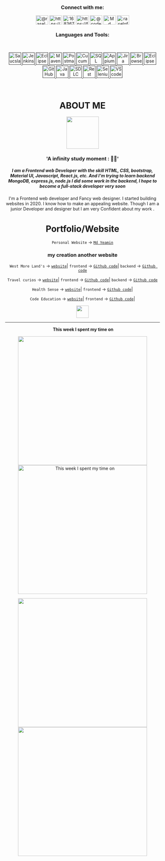 <div align="center">
<!-- <div align="center">
  
[![Typing SVG](https://readme-typing-svg.herokuapp.com?size=32&duration=4000&color=FF58C4&center=true&width=500&lines=Hi,+this+is++Yeamin...💻;But,+you+can+call+me...;JavaScript+Lover...❤;Thank+you+so+much+for...;Following+my+GitHub🥰)](https://mdyeamin.netlify.app/)

<h2 align="center">
  <a href="https://github.com/mdyeamin"><img src="https://readme-typing-svg.herokuapp.com?lines=MERN+Stack+developer+;API+developer;Frontend+developer;user+interface+(UI);user+experience+(UX);Competitive+Programmer;DS%20|%20Algorithms%20|%20OOP%20;Always%20learning%20new%20things&center=true&width=500&height=50"></a>
</h2>
</div> -->

<p align="left">
  <img alt="" style="{max-height: 0px}" src="img/header.jpg">
</p>

  
  


<br>

<!-- - 🌱 I’m currently learning **TS, react native, redux**

- 👨‍💻 All of my projects are available at [https://mdyeamin.netlify.app/](https://mdyeamin.netlify.app/)

- 📝 I regularly write articles on [https://stackoverflow.com/users/16836780/md-yeamin?tab=articles](https://stackoverflow.com/users/16836780/md-yeamin?tab=articles)

- 💬 Ask me about **react,TS,JS**

- 📄 Know about my experiences [https://drive.google.com/file/d/1VY0HU-u08JcHzFz_YsekAbUs4G3fW4Pc/view?usp=sharing](https://drive.google.com/file/d/1VY0HU-u08JcHzFz_YsekAbUs4G3fW4Pc/view?usp=sharing) -->

<h3 align="center">Connect with me:</h3>
<p align="center">
  <a href="https://twitter.com/@rasel__official" target="blank"><img align="center" src="https://raw.githubusercontent.com/rahuldkjain/github-profile-readme-generator/master/src/images/icons/Social/twitter.svg" alt="@rasel__official" height="30" width="40" /></a>
<a href="https://www.linkedin.com/in/mdyeamin05/" target="blank"><img align="center" src="https://raw.githubusercontent.com/rahuldkjain/github-profile-readme-generator/master/src/images/icons/Social/linked-in-alt.svg" alt="https://www.linkedin.com/in/mdyeamin05/" height="30" width="40" /></a>
<a href="https://stackoverflow.com/users/16836780/md-yeamin" target="blank"><img align="center" src="https://raw.githubusercontent.com/rahuldkjain/github-profile-readme-generator/master/src/images/icons/Social/stack-overflow.svg" alt="16836780/md-yeamin" height="30" width="40" /></a>
<a href="https://facebook.com/mdyeamin05" target="blank"><img align="center" src="https://raw.githubusercontent.com/rahuldkjain/github-profile-readme-generator/master/src/images/icons/Social/facebook.svg" alt="https://facebook.com/mdyeamin05" height="30" width="40" /></a>
<a href="https://medium.com/@coderyeamin" target="blank"><img align="center" src="https://raw.githubusercontent.com/rahuldkjain/github-profile-readme-generator/master/src/images/icons/Social/medium.svg" alt="@coderyeamin" height="30" width="40" /></a>
<a href="https://discord.gg/Md Yeamin#6366" target="blank"><img align="center" src="https://raw.githubusercontent.com/rahuldkjain/github-profile-readme-generator/master/src/images/icons/Social/discord.svg" alt="Md Yeamin#6366" height="30" width="40" /></a>
  <a href="https://www.youtube.com/c/raselofficialyoutube" target="blank"><img align="center" src="https://raw.githubusercontent.com/rahuldkjain/github-profile-readme-generator/master/src/images/icons/Social/youtube.svg" alt="raselofficialyoutube" height="30" width="40" /></a>
</p>

<h3 align="center">Languages and Tools:</h3>
</br>
<p align="center">
 <!-- <a href="https://www.gnu.org/software/bash/" target="_blank" rel="noreferrer"> <img src="https://www.vectorlogo.zone/logos/gnu_bash/gnu_bash-icon.svg" alt="bash" width="40" height="40"/> </a> <a href="https://getbootstrap.com" target="_blank" rel="noreferrer"> <img src="https://raw.githubusercontent.com/devicons/devicon/master/icons/bootstrap/bootstrap-plain-wordmark.svg" alt="bootstrap" width="40" height="40"/> </a> <a href="https://expressjs.com" target="_blank" rel="noreferrer"> <img src="https://raw.githubusercontent.com/devicons/devicon/master/icons/express/express-original-wordmark.svg" alt="express" width="40" height="40"/> </a> <a href="https://firebase.google.com/" target="_blank" rel="noreferrer"> <img src="https://www.vectorlogo.zone/logos/firebase/firebase-icon.svg" alt="firebase" width="40" height="40"/> </a> <a href="https://git-scm.com/" target="_blank" rel="noreferrer"> <img src="https://www.vectorlogo.zone/logos/git-scm/git-scm-icon.svg" alt="git" width="40" height="40"/> </a> <a href="https://heroku.com" target="_blank" rel="noreferrer"> <img src="https://www.vectorlogo.zone/logos/heroku/heroku-icon.svg" alt="heroku" width="40" height="40"/> </a> <a href="https://www.adobe.com/in/products/illustrator.html" target="_blank" rel="noreferrer"> <img src="https://www.vectorlogo.zone/logos/adobe_illustrator/adobe_illustrator-icon.svg" alt="illustrator" width="40" height="40"/> </a> <a href="https://developer.mozilla.org/en-US/docs/Web/JavaScript" target="_blank" rel="noreferrer"> <img src="https://raw.githubusercontent.com/devicons/devicon/master/icons/javascript/javascript-original.svg" alt="javascript" width="40" height="40"/> </a> <a href="https://www.linux.org/" target="_blank" rel="noreferrer"> <img src="https://raw.githubusercontent.com/devicons/devicon/master/icons/linux/linux-original.svg" alt="linux" width="40" height="40"/> </a> <a href="https://www.mongodb.com/" target="_blank" rel="noreferrer"> <img src="https://raw.githubusercontent.com/devicons/devicon/master/icons/mongodb/mongodb-original-wordmark.svg" alt="mongodb" width="40" height="40"/> </a> <a href="https://nodejs.org" target="_blank" rel="noreferrer"> <img src="https://raw.githubusercontent.com/devicons/devicon/master/icons/nodejs/nodejs-original-wordmark.svg" alt="nodejs" width="40" height="40"/> </a> <a href="https://www.photoshop.com/en" target="_blank" rel="noreferrer"> <img src="https://raw.githubusercontent.com/devicons/devicon/master/icons/photoshop/photoshop-line.svg" alt="photoshop" width="40" height="40"/> </a> <a href="https://reactjs.org/" target="_blank" rel="noreferrer"> <img src="https://raw.githubusercontent.com/devicons/devicon/master/icons/react/react-original-wordmark.svg" alt="react" width="40" height="40"/> </a> <a href="https://reactnative.dev/" target="_blank" rel="noreferrer"> <img src="https://reactnative.dev/img/header_logo.svg" alt="reactnative" width="40" height="40"/> </a> <a href="https://redux.js.org" target="_blank" rel="noreferrer"> <img src="https://raw.githubusercontent.com/devicons/devicon/master/icons/redux/redux-original.svg" alt="redux" width="40" height="40"/> </a> <a href="https://tailwindcss.com/" target="_blank" rel="noreferrer"> <img src="https://www.vectorlogo.zone/logos/tailwindcss/tailwindcss-icon.svg" alt="tailwind" width="40" height="40"/> </a> <a href="https://www.typescriptlang.org/" target="_blank" rel="noreferrer"> <img src="https://raw.githubusercontent.com/devicons/devicon/master/icons/typescript/typescript-original.svg" alt="typescript" width="40" height="40"/> </a>  -->
  <!--Others-->
  <!--Saucslabs-->
 <a href="" target="_blank"> <img src="https://res.cloudinary.com/crunchbase-production/image/upload/c_lpad,f_auto,q_auto:eco,dpr_1/v1479221701/v0d4moz4jx0wultjuxec.png" alt="Saucslabs" width="40"/> </a> 
  <!--Jenkins-->
<a href="" target="_blank"> <img src="https://wiki.jenkins-ci.org/JENKINS/attachments/2916393/57409617.png" alt="Jenkins" width="40"/> </a>
  <!--Eclipse-->
<a href="" target="_blank"> <img src="https://seeklogo.com/images/E/eclipse-logo-85FE4BEA34-seeklogo.com.png" alt="Eclipse" width="40"/> </a>
  <!--Maven-->
<a href="" target="_blank"> <img src="https://encrypted-tbn0.gstatic.com/images?q=tbn:ANd9GcRVJzOSI3AtkpYVLkOtbzVJry5wy83535JC2jEh_3og561Cui0BB1QWcz3xpTkWY-vFCXM&usqp=CAU" alt="Maven" width="40"/> </a>
  <!-- Postman  -->
  <a href="" target="_blank"> <img src="https://seeklogo.com/images/P/postman-logo-F43375A2EB-seeklogo.com.png" alt="Postman" width="40"/> </a>
  <!-- Cucumber  -->
  <a href="" target="_blank"> <img src="https://seeklogo.com/images/C/cucumber-logo-D727C551CE-seeklogo.com.png" alt="Cucumber" width="40"/> </a>
  <!-- SQL  -->
  <a href="" target="_blank"> <img src="https://upload.wikimedia.org/wikipedia/en/thumb/6/68/Oracle_SQL_Developer_logo.svg/1200px-Oracle_SQL_Developer_logo.svg.png" alt="SQL" width="40"/> </a>
  <!-- Appium  -->
   <a href="" target="_blank"> <img src="https://cdn.testingbot.com/assets/integrations/appium-75e88eb18ca3b2ce63d641547ce06398c8ecd971ed17187c9134c8d205465f18.svg" alt="Appium" width="40"/> </a>
  <!-- Jira  -->
   <a href="" target="_blank"> <img src="https://symphony.com/wp-content/uploads/2020/12/sd-integrations-logo-jira.png" alt="Jira" width="40"/> </a>
  <!-- Browserstack  -->
  <a href="" target="_blank"> <img src="https://cdn.freebiesupply.com/logos/large/2x/browserstack-logo-png-transparent.png" alt="Browserstack" width="40"/> </a>
  <!-- Eclipse  -->
    <a href="" target="_blank"> <img src="https://cdn.freebiesupply.com/logos/large/2x/eclipse-11-logo-svg-vector.svg" alt="Eclipse" width="40"/> </a>
  <!-- GitHub  -->
  <a href="" target="_blank"> <img src="https://cdn4.iconfinder.com/data/icons/iconsimple-logotypes/512/github-512.png" alt="GitHub" width="40"/> </a>
  <!-- Java  -->
    <a href="" target="_blank"> <img src="https://cdn-icons-png.flaticon.com/512/226/226777.png" alt="Java" width="40"/> </a>
  <!-- SDLC  -->
  <a href="" target="_blank"> <img src="https://t4.ftcdn.net/jpg/05/41/91/07/360_F_541910787_PROoPe5SAXpM1ZQbD0kJtXHDp1pjjfcV.jpg" alt="SDLC" width="40"/> </a>
  <!-- Rest Assured  -->
   <a href="" target="_blank"> <img src="https://avatars.githubusercontent.com/u/19369327?s=280&v=4" alt="Rest Assured " width="40"/> </a>
  <!-- Selenium_4  -->
<a href="" target="_blank"> <img src="https://upload.wikimedia.org/wikipedia/commons/thumb/d/d5/Selenium_Logo.png/1200px-Selenium_Logo.png" alt="Selenium_4 " width="40"/> </a>
<!-- VS code  -->
<a href="" target="_blank"> <img src="https://upload.wikimedia.org/wikipedia/commons/thumb/9/9a/Visual_Studio_Code_1.35_icon.svg/2048px-Visual_Studio_Code_1.35_icon.svg.png" alt="VS code " width="40"/> </a>
 </p>

<div align="center">
&nbsp;
<h1 align="center">
  ABOUT ME
</h1>
  
<img width="105" height="105" src="img/boy.png" />

<h3>'A infinity study moment :  🎊💓'</h3>

<h5>  
I am a Frontend web Developer with the skill HTML, CSS, bootstrap, Material UI, Javascript, React.js, etc.
And I'm trying to learn backend MongoDB, express.js, node.js
I did some work in the backend,
I hope to become a full-stack developer very soon
</h5>
I'm a Frontend web developer and Fancy web designer. I started building websites in 2020. I know how to make an appealing website. Though I am a junior Developer and designer but I am very Confident about my work .


</div>
 <!--- Portfolio/Website --->  
  
<h1 align="center">
    Portfolio/Website
    </h2>
   
  `Personal Website` -> <a href="https://mdyeamin.netlify.app/" target="_blank">`Md Yeamin`</a>
  
  <h3 align="center">
    my creation another website 
    </h2>
   
  `West More Land's` -> <a href="https://west-more-land-s.web.app/" target="_blank">`website`</a>|
  `frontend` -> <a href="https://github.com/mdyeamin/-niche-website-client-side" target="_blank">`Github code`</a>|
  `backend` -> <a href="https://github.com/mdyeamin/-niche-website-server-side" target="_blank">`Github code`</a>
   </br>

`Travel curios` -> <a href="https://travel-curiosity.web.app/" target="_blank">`website`</a>|
`frontend` -> <a href="https://github.com/mdyeamin/tourism-or-delivery-website-client-side" target="_blank">`Github code`</a>|
`backend` -> <a href="https://github.com/mdyeamin/tourism-or-delivery-website-server-side" target="_blank">`Github code`</a>

`Health Sense` -> <a href="https://health-sense-d3b2a.web.app/" target="_blank">`website`</a>|
`frontend` -> <a href="https://github.com/mdyeamin/-healthcare-react-firebase" target="_blank">`Github code`</a>|

  <!-- `backend` -> <a href="https://github.com/mdyeamin/-niche-website-server-side" target="_blank">`Github code`</a> -->

`Code Education` -> <a href="https://procodeeducation.netlify.app/" target="_blank">`website`</a>|
`frontend` -> <a href="https://github.com/mdyeamin/review-website-react" target="_blank">`Github code`</a>|

  <div align="center">
<img height="40" src="img/152370900-69dce999-2e00-4227-9547-917fa1a4b06e.png" />
  </div>

<hr>

  <!-- most used language  -->

&nbsp;**This week I spent my time on**

 <p align="center">
  <img width="420px" src="https://github-readme-stats.vercel.app/api/top-langs/?username=mdyeamin&hide=TeX&layout=compact&theme=radical&hide_border=true&bg_color=1F222E" />

<!-- wakatime  -->
<!--START_SECTION:waka-->

 <!-- ![md yeamin wakatime stats](https://wakatime.com/share/@mdyeamin/54d5a533-f4e7-46c1-979d-0342a1b4a0e5.svg)  -->

<img  width="420px" alt="This week I spent my time on" src="https://wakatime.com/share/@mdyeamin/de026aac-1367-42ce-b23e-5d840c3d2fef.svg">

</p>

<p align="center">
  <img width="420px" src="https://github-readme-stats.vercel.app/api?username=mdyeamin&count_private=true&show_icons=true&theme=material-palenight&hide_border=true&bg_color=1F222E" />
  <img width="420px" src="https://github-readme-streak-stats.herokuapp.com?user=mdyeamin&theme=material-palenight&hide_border=true&fire=C77800&ring=7C2AE8&background=1F222E" />
</p>

